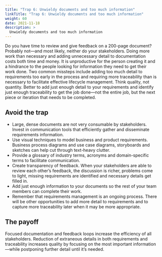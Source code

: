 ```yaml
---
title: "Trap 6: Unwieldy documents and too much information"
linkTitle: "Trap 6: Unwieldy documents and too much information"
weight: 60
date: 2021-11-18
description: >
  Unwieldy documents and too much information
---
```


Do you have time to review and give feedback on a 200-page document? Probably not—and most likely, neither do your stakeholders. Doing more work than necessary and adding unnecessary detail to documentation costs both time and money. It is unproductive for the person creating it and a hindrance to the people looking for information they need to get their work done. Two common missteps include adding too much detail to requirements too early in the process and requiring more traceability than is necessary to facilitate effective lifecycle management. Think quality, not quantity. Better to add just enough detail to your requirements and identify just enough traceability to get the job done—not the entire job, but the next piece or iteration that needs to be completed.

## Avoid the trap

- Large, dense documents are not very consumable by stakeholders. Invest in communication tools that efficiently gather and disseminate requirements information.
- Use visual techniques to model business and product requirements. Business process diagrams and use case diagrams, storyboards and sketches can help cut through text-heavy clutter.
- Provide a glossary of industry terms, acronyms and domain-specific terms to facilitate communication.
- Create transparency of feedback. When your stakeholders are able to review each other’s feedback, the discussion is richer, problems come to light, missing requirements are identified and necessary details get filled in.
- Add just enough information to your documents so the rest of your team members can complete their work.
- Remember that requirements management is an ongoing process. There will be other opportunities to add more detail to requirements and to capture more traceability later when it may be more appropriate.

## The payoff

Focused documentation and feedback loops increase the efficiency of all stakeholders. Reduction of extraneous details in both requirements and traceability increases quality by focusing on the most important information—while postponing further detail until it’s needed.